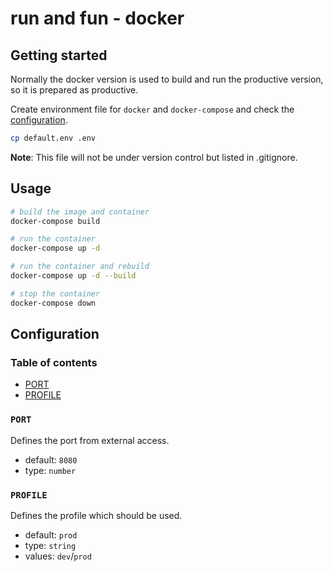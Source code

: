 # run and fun - docker

## Getting started

Normally the docker version is used to build and run the productive version, so it is prepared as productive.

Create environment file for `docker` and `docker-compose` and check the [configuration](#configuration).

```bash
cp default.env .env
```

**Note**: This file will not be under version control but listed in .gitignore.

## Usage

```bash
# build the image and container
docker-compose build

# run the container
docker-compose up -d

# run the container and rebuild
docker-compose up -d --build

# stop the container
docker-compose down
```

## Configuration

### Table of contents

* [PORT](#port)
* [PROFILE](#profile)

### `PORT`

Defines the port from external access.

* default: `8080`
* type: `number`

### `PROFILE`

Defines the profile which should be used.

* default: `prod`
* type: `string`
* values: `dev`/`prod`
